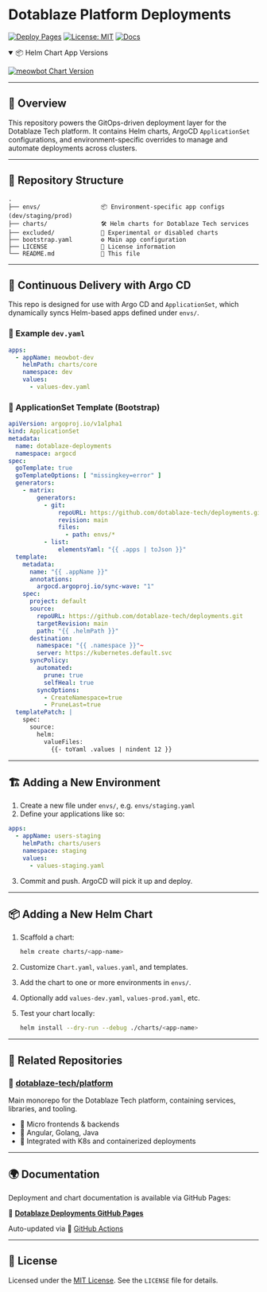 # Dotablaze Platform Deployments

[![Deploy Pages](https://github.com/dotablaze-tech/deployments/actions/workflows/release.yaml/badge.svg)](https://github.com/dotablaze-tech/deployments/actions/workflows/release.yaml)
[![License: MIT](https://img.shields.io/badge/License-MIT-yellow.svg)](https://opensource.org/licenses/MIT)
[![Docs](https://img.shields.io/badge/docs-github--pages-blue)](https://dotablaze-tech.github.io/deployments/)

<details open>
<summary>📦 Helm Chart App Versions</summary>

[![meowbot Chart Version](https://img.shields.io/badge/dynamic/yaml?url=https%3A%2F%2Fraw.githubusercontent.com%2Fdotablaze-tech%2Fdeployments%2Fmain%2Fcharts%2Fmeowbot%2FChart.yaml&query=%24.appVersion&prefix=v&label=meowbot)](https://github.com/dotablaze-tech/deployments/blob/main/charts/meowbot/Chart.yaml)

</details>

---

## 🧭 Overview

This repository powers the GitOps-driven deployment layer for the Dotablaze Tech platform. It contains Helm charts,
ArgoCD `ApplicationSet` configurations, and environment-specific overrides to manage and automate deployments across
clusters.

---

## 📁 Repository Structure

```text
.
├── envs/                 📦 Environment-specific app configs (dev/staging/prod)
├── charts/               🛠️ Helm charts for Dotablaze Tech services
├── excluded/             🧪 Experimental or disabled charts
├── bootstrap.yaml        ⚙️ Main app configuration
├── LICENSE               📄 License information
└── README.md             📝 This file
```

---

## 🚀 Continuous Delivery with Argo CD

This repo is designed for use with Argo CD and `ApplicationSet`, which dynamically syncs Helm-based apps defined under
`envs/`.

### 🧾 Example `dev.yaml`

```yaml
apps:
  - appName: meowbot-dev
    helmPath: charts/core
    namespace: dev
    values:
      - values-dev.yaml
```

### 🔧 ApplicationSet Template (Bootstrap)

```yaml
apiVersion: argoproj.io/v1alpha1
kind: ApplicationSet
metadata:
  name: dotablaze-deployments
  namespace: argocd
spec:
  goTemplate: true
  goTemplateOptions: [ "missingkey=error" ]
  generators:
    - matrix:
        generators:
          - git:
              repoURL: https://github.com/dotablaze-tech/deployments.git
              revision: main
              files:
                - path: envs/*
          - list:
              elementsYaml: "{{ .apps | toJson }}"
  template:
    metadata:
      name: "{{ .appName }}"
      annotations:
        argocd.argoproj.io/sync-wave: "1"
    spec:
      project: default
      source:
        repoURL: https://github.com/dotablaze-tech/deployments.git
        targetRevision: main
        path: "{{ .helmPath }}"
      destination:
        namespace: "{{ .namespace }}"~
        server: https://kubernetes.default.svc
      syncPolicy:
        automated:
          prune: true
          selfHeal: true
        syncOptions:
          - CreateNamespace=true
          - PruneLast=true
  templatePatch: |
    spec:
      source:
        helm:
          valueFiles:
            {{- toYaml .values | nindent 12 }}
```

---

## 🏗️ Adding a New Environment

1. Create a new file under `envs/`, e.g. `envs/staging.yaml`
2. Define your applications like so:

```yaml
apps:
  - appName: users-staging
    helmPath: charts/users
    namespace: staging
    values:
      - values-staging.yaml
```

3. Commit and push. ArgoCD will pick it up and deploy.

---

## 📦 Adding a New Helm Chart

1. Scaffold a chart:

   ```bash
   helm create charts/<app-name>
   ```

2. Customize `Chart.yaml`, `values.yaml`, and templates.
3. Add the chart to one or more environments in `envs/`.
4. Optionally add `values-dev.yaml`, `values-prod.yaml`, etc.
5. Test your chart locally:

   ```bash
   helm install --dry-run --debug ./charts/<app-name>
   ```

---

## 🧱 Related Repositories

### 🧩 [dotablaze-tech/platform](https://github.com/dotablaze-tech/platform)

Main monorepo for the Dotablaze Tech platform, containing services, libraries, and tooling.

- 🚀 Micro frontends & backends
- 🧱 Angular, Golang, Java
- 🔗 Integrated with K8s and containerized deployments

---

## 🌍 Documentation

Deployment and chart documentation is available via GitHub Pages:

🔗 [**Dotablaze Deployments GitHub Pages**](https://dotablaze-tech.github.io/deployments/)

Auto-updated via 🚀 [GitHub Actions](https://github.com/dotablaze-tech/deployments/actions/workflows/release.yaml)

---

## 📄 License

Licensed under the [MIT License](https://opensource.org/licenses/MIT). See the `LICENSE` file for details.
